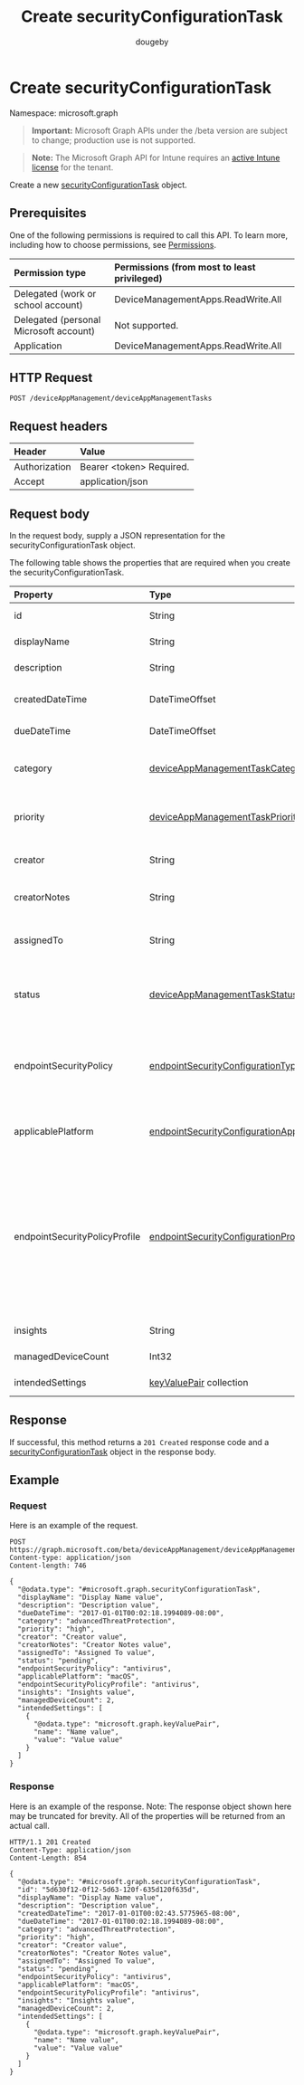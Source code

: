 ﻿---
title: "Create securityConfigurationTask"
description: "Create a new securityConfigurationTask object."
author: "dougeby"
localization_priority: Normal
ms.prod: "intune"
doc_type: apiPageType
---

# Create securityConfigurationTask

Namespace: microsoft.graph

> **Important:** Microsoft Graph APIs under the /beta version are subject to change; production use is not supported.

> **Note:** The Microsoft Graph API for Intune requires an [active Intune license](https://go.microsoft.com/fwlink/?linkid=839381) for the tenant.

Create a new [securityConfigurationTask](../resources/intune-partnerintegration-securityconfigurationtask.md) object.

## Prerequisites

One of the following permissions is required to call this API. To learn more, including how to choose permissions, see [Permissions](/graph/permissions-reference).

| Permission type                        | Permissions (from most to least privileged) |
| :------------------------------------- | :------------------------------------------ |
| Delegated (work or school account)     | DeviceManagementApps.ReadWrite.All          |
| Delegated (personal Microsoft account) | Not supported.                              |
| Application                            | DeviceManagementApps.ReadWrite.All          |

## HTTP Request

<!-- {
  "blockType": "ignored"
}
-->

```http
POST /deviceAppManagement/deviceAppManagementTasks
```

## Request headers

| Header        | Value                          |
| :------------ | :----------------------------- |
| Authorization | Bearer &lt;token&gt; Required. |
| Accept        | application/json               |

## Request body

In the request body, supply a JSON representation for the securityConfigurationTask object.

The following table shows the properties that are required when you create the securityConfigurationTask.

| Property                      | Type                                                                                                                                         | Description                                                                                                                                                                                                                                                                                                                                             |
| :---------------------------- | :------------------------------------------------------------------------------------------------------------------------------------------- | :------------------------------------------------------------------------------------------------------------------------------------------------------------------------------------------------------------------------------------------------------------------------------------------------------------------------------------------------------ |
| id                            | String                                                                                                                                       | The entity key. Inherited from [deviceAppManagementTask](../resources/intune-partnerintegration-deviceappmanagementtask.md)                                                                                                                                                                                                                             |
| displayName                   | String                                                                                                                                       | The name. Inherited from [deviceAppManagementTask](../resources/intune-partnerintegration-deviceappmanagementtask.md)                                                                                                                                                                                                                                   |
| description                   | String                                                                                                                                       | The description. Inherited from [deviceAppManagementTask](../resources/intune-partnerintegration-deviceappmanagementtask.md)                                                                                                                                                                                                                            |
| createdDateTime               | DateTimeOffset                                                                                                                               | The created date. Inherited from [deviceAppManagementTask](../resources/intune-partnerintegration-deviceappmanagementtask.md)                                                                                                                                                                                                                           |
| dueDateTime                   | DateTimeOffset                                                                                                                               | The due date. Inherited from [deviceAppManagementTask](../resources/intune-partnerintegration-deviceappmanagementtask.md)                                                                                                                                                                                                                               |
| category                      | [deviceAppManagementTaskCategory](../resources/intune-partnerintegration-deviceappmanagementtaskcategory.md)                                 | The category. Inherited from [deviceAppManagementTask](../resources/intune-partnerintegration-deviceappmanagementtask.md). Possible values are: `unknown`, `advancedThreatProtection`.                                                                                                                                                                  |
| priority                      | [deviceAppManagementTaskPriority](../resources/intune-partnerintegration-deviceappmanagementtaskpriority.md)                                 | The priority. Inherited from [deviceAppManagementTask](../resources/intune-partnerintegration-deviceappmanagementtask.md). Possible values are: `none`, `high`, `low`.                                                                                                                                                                                  |
| creator                       | String                                                                                                                                       | The email address of the creator. Inherited from [deviceAppManagementTask](../resources/intune-partnerintegration-deviceappmanagementtask.md)                                                                                                                                                                                                           |
| creatorNotes                  | String                                                                                                                                       | Notes from the creator. Inherited from [deviceAppManagementTask](../resources/intune-partnerintegration-deviceappmanagementtask.md)                                                                                                                                                                                                                     |
| assignedTo                    | String                                                                                                                                       | The name or email of the admin this task is assigned to. Inherited from [deviceAppManagementTask](../resources/intune-partnerintegration-deviceappmanagementtask.md)                                                                                                                                                                                    |
| status                        | [deviceAppManagementTaskStatus](../resources/intune-partnerintegration-deviceappmanagementtaskstatus.md)                                     | The status. Inherited from [deviceAppManagementTask](../resources/intune-partnerintegration-deviceappmanagementtask.md). Possible values are: `unknown`, `pending`, `active`, `completed`, `rejected`.                                                                                                                                                  |
| endpointSecurityPolicy        | [endpointSecurityConfigurationType](../resources/intune-partnerintegration-endpointsecurityconfigurationtype.md)                             | The endpoint security policy type. Possible values are: `unknown`, `antivirus`, `diskEncryption`, `firewall`, `endpointDetectionAndResponse`, `attackSurfaceReduction`, `accountProtection`.                                                                                                                                                            |
| applicablePlatform            | [endpointSecurityConfigurationApplicablePlatform](../resources/intune-partnerintegration-endpointsecurityconfigurationapplicableplatform.md) | The applicable platform. Possible values are: `unknown`, `macOS`, `windows10AndLater`, `windows10AndWindowsServer`.                                                                                                                                                                                                                                     |
| endpointSecurityPolicyProfile | [endpointSecurityConfigurationProfileType](../resources/intune-partnerintegration-endpointsecurityconfigurationprofiletype.md)               | The endpoint security policy profile. Possible values are: `unknown`, `antivirus`, `windowsSecurity`, `bitLocker`, `fileVault`, `firewall`, `firewallRules`, `endpointDetectionAndResponse`, `deviceControl`, `appAndBrowserIsolation`, `exploitProtection`, `webProtection`, `applicationControl`, `attackSurfaceReductionRules`, `accountProtection`. |
| insights                      | String                                                                                                                                       | Information about the mitigation.                                                                                                                                                                                                                                                                                                                       |
| managedDeviceCount            | Int32                                                                                                                                        | The number of vulnerable devices.                                                                                                                                                                                                                                                                                                                       |
| intendedSettings              | [keyValuePair](../resources/intune-shared-keyvaluepair.md) collection                                                                        | The intended settings and their values.                                                                                                                                                                                                                                                                                                                 |

## Response

If successful, this method returns a `201 Created` response code and a [securityConfigurationTask](../resources/intune-partnerintegration-securityconfigurationtask.md) object in the response body.

## Example

### Request

Here is an example of the request.

```http
POST https://graph.microsoft.com/beta/deviceAppManagement/deviceAppManagementTasks
Content-type: application/json
Content-length: 746

{
  "@odata.type": "#microsoft.graph.securityConfigurationTask",
  "displayName": "Display Name value",
  "description": "Description value",
  "dueDateTime": "2017-01-01T00:02:18.1994089-08:00",
  "category": "advancedThreatProtection",
  "priority": "high",
  "creator": "Creator value",
  "creatorNotes": "Creator Notes value",
  "assignedTo": "Assigned To value",
  "status": "pending",
  "endpointSecurityPolicy": "antivirus",
  "applicablePlatform": "macOS",
  "endpointSecurityPolicyProfile": "antivirus",
  "insights": "Insights value",
  "managedDeviceCount": 2,
  "intendedSettings": [
    {
      "@odata.type": "microsoft.graph.keyValuePair",
      "name": "Name value",
      "value": "Value value"
    }
  ]
}
```

### Response

Here is an example of the response. Note: The response object shown here may be truncated for brevity. All of the properties will be returned from an actual call.

```http
HTTP/1.1 201 Created
Content-Type: application/json
Content-Length: 854

{
  "@odata.type": "#microsoft.graph.securityConfigurationTask",
  "id": "5d630f12-0f12-5d63-120f-635d120f635d",
  "displayName": "Display Name value",
  "description": "Description value",
  "createdDateTime": "2017-01-01T00:02:43.5775965-08:00",
  "dueDateTime": "2017-01-01T00:02:18.1994089-08:00",
  "category": "advancedThreatProtection",
  "priority": "high",
  "creator": "Creator value",
  "creatorNotes": "Creator Notes value",
  "assignedTo": "Assigned To value",
  "status": "pending",
  "endpointSecurityPolicy": "antivirus",
  "applicablePlatform": "macOS",
  "endpointSecurityPolicyProfile": "antivirus",
  "insights": "Insights value",
  "managedDeviceCount": 2,
  "intendedSettings": [
    {
      "@odata.type": "microsoft.graph.keyValuePair",
      "name": "Name value",
      "value": "Value value"
    }
  ]
}
```

